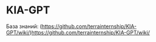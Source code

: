 # KIA-GPT

База знаний: (https://github.com/terrainternship/KIA-GPT/wiki/)https://github.com/terrainternship/KIA-GPT/wiki/
